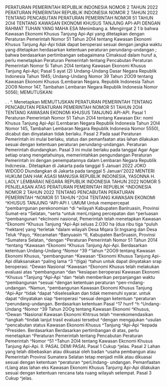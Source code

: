  PERATURAN PEMERINTAH REPUBLIK INDONESIA NOMOR 2 TAHUN 2022 PERATURAN PEMERINTAH REPUBLIK INDONESIA NOMOR 2 TAHUN 2022 TENTANG PENCABUTAN PERATURAN PEMERINTAH NOMOR 51 TAHUN 2OI4 TENTANG KAWASAN EKONOMI KHUSUS TANJUNG API-API
DENGAN RAHMAT TUHAN YANG MAHA ESA Menimbang a. Mengirrgat 2 1 b bahwa Kawasan Ekonomi Khusus Tanjung Api-Api yang ditetapkan dengan Peraturan Pemerintah Nomor 51 Tahun 2Ol4 tentang Kawasan Ekonomi Khusus Tanjung Api-Api tidak dapat beroperasi sesuai dengan jangka waktu yang ditetapkan herdasarkan ketentuan peraturan perundang-undangan ; bahwa berdasarkan pertimbangan sebagaimana Cimaksud dalam huruf a, perlu menetapkan Peraturan Pemerintah tentang Pencabutan Peraturan Pemerintah Nomor 5i Tahun 2Ol4 tentang Kawasan Ekonomi Khusus Tanjung Api-Api; Pasal 5 ayat (2) Undang-Undang Dasar Negara Republik Indonesia Tahun 1945; Undang-Undang Nomor 39 Tahun 2OO9 tentang Kawasan Ekonomi Khusus (Lembaran Negara. Republik Indonesia Tahun 2OO9 Nomor 147, Tambahan Lembaran Negara Republik Indonesia Nomor 5056);
MEMUTUSKAN:

. . ^. Menetapkan MEMUT1JSKAN PERATURAN PEMERINTAH TENTANG PENCABUTAN PERATURAN PEMERINTAH NOMOR 51 TAHUN 2OI4 TENTANG KAWASAN EKONOMi KHUSUS TANJUNG API-API.
Pasal 1
Peraturan Pemerintah Nomor 51 Tahun 2Ol4 tentang Kawasan Ekr: nomi Khusus Tanjung Api-Api (Lernbaran Negara Republik Indonesia Tahun 2Ol4 Nomor 145, Tambahan Lembaran Negara Republik Indonesia Nomor 5550), dicabut dan dinyatakan tidak berlaku.
Pasal 2
Pada saat Peraturan Pemerintah ini mulai berlaku, status dan pemanfaatan atas lahan dilakukan sesuai dengan ketentuan peraturan perundang-undangan. Peraturan Pemerintah diundangkan. Pasal 3 ini mulai berlaku pada tanggal Agar
Agar setiap orang mengetahuinya, memerintahkan pengundangan Peraturan Pemerintah ini dengan penempatannya dalam Lembaran Negara Republik Indcnesia.. Ditetapkan di Jakarta pada tanggal 5 Januari 2022 JOKO WIDODO Diundangkan di Jakarta pada tanggal 5 Januari'2022 MENTERI HUKUM DAN HAK ASASI MANUSIA REPUBLIK INDONESIA, YASONNA H. LAOLY LEMBARAI\{ NEGARA REPUBLIK INDONESIA TAHUN 2022 NOMOR 5 PENJELASAN ATAS PERATURAN PEMERINTAH REPUBLIK ^INDONESIA NOMOR 2 TAHUN 2022 TENTANG PENCABUTAN PERATURAN PEMERINTAH ^NOMOR 51 TAHUN ^2OI4 TENTANG KAWASAN EKONOMI ^KHUSUS TANJUNG ^API-API I. UMUM Untuk mempercepat ^pembarrgunan perekonomian ^di ^wilayah Kabupaten Banlruasin, Provinsi Sumat-era ^Selatan, ^serta ^untuk menLrnjang percepatan dan ^perluasan ^pembangunari ^ekclnomi nasional, Pemerintah telah menetapkan Kawasan ^Ekonomi ^Khusus Tanjung ^Api-Api seluas 2.O3O ha (dua ribu tiga ^puluh ^hektare) yang ^terletak ^dalam wilayah Desa Mqara Sr.tngsang dan Desa Teluk ^Payo, ^Kecamatan ^Banyuasin ^II, Kabupaten Ban5ruasin, Provinsi ^Sumatera Selatan, ^dengan ^Peraturan Pemerintah Nomor 51 Tahun 2014 ^tentang ^Kawasan ^Ekonomi ^Khusus Tanjung Api-Api. Berdasarkan ketentuan Undang-Undang ^Nomor ^39 ^'Iahun ^2OO9 tentang Kawasan Ekonomi Khusus, ^pembangunan ^Kawasan ^Ekonomi Khusus Tanjung Api-Api dilaksanakan ^paling lama ^3 ^(tiga) ^tahun untuk dapat dinyatakan srap beroperasi. ^Dewan Nasional ^Kawasan ^Ekonomi Khusus telah melakukan evaluasi atas ^pembangunan ^dan ^kesiapan beroperasi Kawasan Ekonomi ^Khusus ^Tanjung ^Api-Api ^dan ^telah memberikan perpanjangan waktu ^pembangunan ^sesuai ^dengan ketentuan peraturan ^pen-rndang-undangan. ^Namun, ^pembangunan Kawasan Ekonomi Khusus Tanjung ^Api-Apr ^tidak ^dapat ^diselesaikan dan tidak memenuhi syarar. untuk dapat ^dinyatakan siap ^beroperasi ^sesuai dengan ketentuan ^peraturan ^perundang-undangan. Berdasarkan ketentuan Pasal ^17 hurrf ^h ^Undang-Undang ^Nomor ^39 Tahun 2OOg tentang Kawasan Ekonomi ^Khusus, ^Dewan ^Nasional Kawasan Ekonomi Khtrsus telah ^merekomendasikan ^langkah ^tindak lanjut trasil evaluasi tersebut ^dengan mengajukan ^usulan ^pencabutan status Kawasan Ekonomi Khusus ^Tanjung ^Api-Api ^kepada ^Presiden. Berdasarkan Berdasarkan pertimbangan di atas, perlu menetapkan ^Peraturan Pemerintah tentang Pencabutan Peraturan Pemerintah ^Nomor ^51 ^Tahun 2Ol4 tentang Kawasan Ekcnomi Khusus Tanjung Api-Api. II. PASAL DEMI PASAL
Pasal 1
Cukup ^jelas. Pasal 2 Lahan yang telah dibebaskan atau dikuasai oleh badan ^usaha pembangun atau Pemerintah Provinsi Sumatera Selatan tetap menjadi milik atau dikuasai sesuai dengan ketentuan ^peraturan ^perLlndang- undangan. Pemanfaatan rLlang atas lahan eks Kawasan Ekonomi Khusus Tanjurrg Api-Api dilakukan sesuai dengan ketentuan rencana tata ruang wilayah setempat.
Pasal 3
Cukup ^jelas.